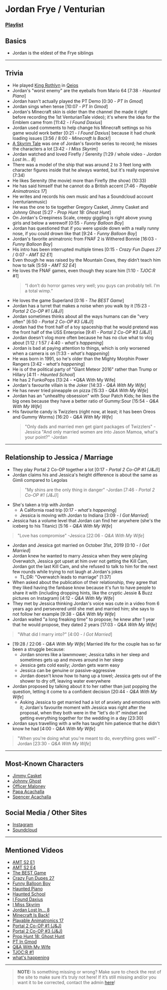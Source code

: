 # Jordan Frye / Venturian
### [Playlist](https://www.youtube.com/playlist?list=PLwlijWXtmIKiTpgrhIZUIhzbBrCSg%nwPn)

## Basics
- Jordan is the eldest of the Frye siblings

----

## Trivia
- He played [King Rothlyn](../5.Characters/Qeios_Characters.md) in [Qeios](../6.Series/Qeios.md)
- Jordan's "worst enemy" are the eyeballs from Mario 64 \[7:38 - *Haunted Piano*]
- Jordan hasn't actually played the PT Demo \[0:30 - *PT In Gmod*]
- Jordan sings when tense \[10:07 - *PT In Gmod*]
- Jordan's Minecraft skin is older than the channel \(he made it right before recording the 1st VenturianTale video); it's where the idea for the Emblem came from \[11:42 - *I Found Daxius*]
- Jordan used comments to help change his Minecraft settings so his game would work better \[0:21 - *I Found Daxius*] because it had chunk loading issues \[3:56 / 8:00 - *Minecraft Is Back!*]
- [A Skyrim Tale](../6.Series/Tale_Series.md) was one of Jordan's favorite series to record; he misses the characters a lot \[3:42 - *I Miss Skyrim*]
- Jordan watched and loved Firefly / Serenity \[1:29 / whole video - *Jordan Lost In… 8*]
- There was a model of the ship that was around 2 to 3 feet long with character figures inside that he always wanted, but it's really expensive \(7:34)
- He likes Serenity \(the movie) more than Firefly \(the show) \(10:33)
- He has said himself that he cannot do a British accent \[7:46 - *Playable Animatronics 17*]
- He writes and records his own music and has a Soundcloud account \(venturianmusic)
- He was the one to tie together Gregory Casket, Jimmy Casket and Johnny Ghost \[5:27 - *Prop Hunt 18: Ghost Hunt*]
- On Jordan's Creepiness Scale, creepy giggling is right above young girls and below a werewolf \[0:55 - *Funny Balloon Boy*]
- Jordan has questioned that if you were upside down with a really runny nose, if you could drown like that \[9:24 - *Funny Balloon Boy*]
- Jordan's favorite animatronic from FNAF 2 is Withered Bonnie \[16:03 - *Funny Balloon Boy*]
- His intro has been interrupted multiple times \[0:15 - *Crazy Fun Dupes 27* / 0:07 - *AMT S2 E1*]
- Even though he was raised by the Mountain Cows, they didn’t teach him how to talk \[5:59 - *AMT S2 E4*]
- He loves the FNAF games, even though they scare him \[1:10 - *TJOC:R #1*]
    > “I don’t do horror games very well; you guys can probably tell. I’m a total wimp.”
- He loves the game Superland \[0:16 - *The BEST Game*]
- Jordan has a turret that makes a noise when you walk by it \[15:23 - *Portal 2 Co-OP #1 (J&J)*]
- Jordan sometimes thinks about all the ways humans can die "very often" \[6:50 - *Portal 2 Co-OP #3 (J&J)*]
- Jordan had the front half of a toy spaceship that he would pretend was the front half of the USS Enterprise \[9:41 - *Portal 2 Co-OP #3 (J&J)*]
- Jordan doesn't vlog more often because he has no clue what to vlog about \[1:12 / 1:57 / 4:40 - *what's happening*]
- Jordan is bad at paying attention to things, which is only worsened when a camera is on \[1:33 - *what's happening*]
- He was born in 1991, so he's older than the Mighty Morphin Power Rangers \[3:42 - *what's happening*]
- He is of the political party of "Giant Meteor 2016" rather than Trump or Hillary \[4:11 - *Haunted School*]
- He has 2 FunkoPops \[13:24 - *Q&A With My Wife]
- Jordan's favourite villain is the Joker \[14:33 - *Q&A With My Wife*]
- He has never tried pineapple on pizza \[15:33 - *Q&A With My Wife*]
- Jordan has an "unhealthy obsession" with Sour Patch Kids; he likes the big ones because they have a better ratio of Gummy:Sour \[15:54 - *Q&A With My Wife*]
- His favourite candy is Twizzlers \(right now, at least; it has been Oreos and Gummy Worms) \[16:20 - *Q&A With My Wife*]
  > "Only dads and married men get giant packages of Twizzlers" -Jessica
  > "And only married women are into Jason Mamoa, what's your point?" -Jordan

----

## Relationship to Jessica / Marriage
- They play Portal 2 Co-OP together a lot \[0:17 - *Portal 2 Co-OP #1 (J&J)*]
- Jordan claims his and Jessica's height difference is about the same as Gimli compared to Legolas
    > "My shins are the only thing in danger" -Jordan \[7:46 - *Portal 2 Co-OP #1 (J&J)*]
- She's taken a trip with Jordan
  - A California road trip \[0:17 - *what's happening*]
  - Jessica is moving with Jordan to Indiana \[3:09 - *I Got Married*]
- Jessica has a volume level that Jordan can find her anywhere \(she's the iceberg to his Titanic) \[5:16 - *Q&A With My Wife*]
> "Love has compromise" -Jessica \[22:06 - *Q&A With My Wife*]
- Jordan and Jessica got married on October 31st, 2019 \[0:10 - *I Got Married*]
- Jordan knew he wanted to marry Jessica when they were playing Overwatch, Jessica got upset at him over not getting the Kill Cam, Jordan got the last Kill Cam, and she refused to talk to him for the next few rounds while trying to not laugh at Jordan's jokes  
  - TL;DR: "Overwatch leads to marriage" \[1:37]
- When asked about the publication of their relationship, they agree that they liked having the fanbase know because it's fun to have people to share it with \(including dropping hints, like the cryptic Jessie & Buzz pictures on Instagram) \[4:12 - *Q&A With My Wife*]
- They met by Jessica thinking Jordan's voice was cute in a video from 6 years ago and persevered until she met and married him; she says to not follow her example \[9:38 - *Q&A With My Wife*]
- Jordan waited "a long freaking time" to propose; he knew after 1 year that he would propose, they dated 2 years \[17:03 - *Q&A With My Wife*]
> "What did I marry into?" \[4:00 - *I Got Married*]
- \[19:28 / 22:06 - *Q&A With My Wife*] Married life for the couple has so far been a struggle because:
  - Jordan snores like a lawnmower; Jessica talks in her sleep and sometimes gets up and moves around in her sleep
  - Jessica gets cold easily; Jordan gets warm easy
  - Jessica can be genuine or passive-aggressive
  - Jordan doesn't know how to hang up a towel; Jessica gets out of the shower to dry off, leaving water everywhere
- Jordan proposed by talking about it to her rather than just popping the question, letting it come to a confident decision \[20:44 - *Q&A With My Wife*]
  - Asking Jessica to get married had a lot of anxiety and emotions with it; Jordan's favourite moment with Jessica was right after the proposal, when they both were in the "let's do it" mindset and getting everything together for the wedding in a day \[23:30]
- Jordan says travelling with a wife has taught him patience that he didn't know he had \[4:00 - *Q&A With My Wife*]
> "When you're doing what you're meant to do, everything goes well" -Jordan \[23:30 - *Q&A With My Wife*]

----

## Most-Known Characters
- [Jimmy Casket](5.Characters/Jimmy_Casket.html)
- [Johnny Ghost](5.Characters/Johnny_Ghost.html)
- [Officer Maloney](5.Characters/Officer_Maloney.html)
- [Papa Acachalla](5.Characters/Papa_Acachalla.html)
- [Spencer Acachalla](5.Characters/Spencer_Acachalla.html)

## Social Media / Other Sites
- [Instagram](https://instagram.com/venturianacachalla?igshid=1bx5eybrt8xuv)
- [Soundcloud](https://soundcloud.com/venturianmusic)

----

## Mentioned Videos
- [AMT S2 E1](https://youtu.be/QveKwulefP0)
- [AMT S2 E4](https://youtu.be/JbWQ1MCyLVQ)
- [The BEST Game](https://youtu.be/ie_0HiSJ-8g)
- [Crazy Fun Dupes 27](https://youtu.be/ioWtP6jzsEA)
- [Funny Balloon Boy](https://youtu.be/EnoiRkmE1y8)
- [Haunted Piano](https://youtu.be/n8fdFA8EWQs)
- [Haunted School](https://youtu.be/cV31R3z-P7M)
- [I Found Daxius](https://youtu.be/3I_BsdJ1W1c)
- [I Miss Skyrim](https://youtu.be/ldqWeBVpLlA)
- [Jordan Lost In... 8](https://youtu.be/VuS8a921p4Q)
- [Minecraft Is Back!](https://youtu.be/R0rG3k-T4bw)
- [Playable Animatronics 17](https://youtu.be/mkyVjLCmh8w)
- [Portal 2 Co-OP #1 (J&J)](https://youtu.be/6GE1-ReTdtU)
- [Portal 2 Co-OP #3 (J&J)](https://youtu.be/6FpTNl6y6w4)
- [Prop Hunt 18: Ghost Hunt](https://youtu.be/2yVe4fe8lRw)
- [PT In Gmod](https://youtu.be/MUV-gpaBpkE)
- [Q&A With My Wife](https://youtu.be/fcWrt_7xM3w)
- [TJOC:R #1](https://youtu.be/eE8g0Z44aEs)
- [what's happening](https://youtu.be/8wn34LSj_Iw)

----

> **NOTE:** Is something missing or wrong? Make sure to check the rest of the site to make sure it’s truly not here! If it’s still missing and/or you want it to be corrected, contact the admin [here](../chapter_2.md)!